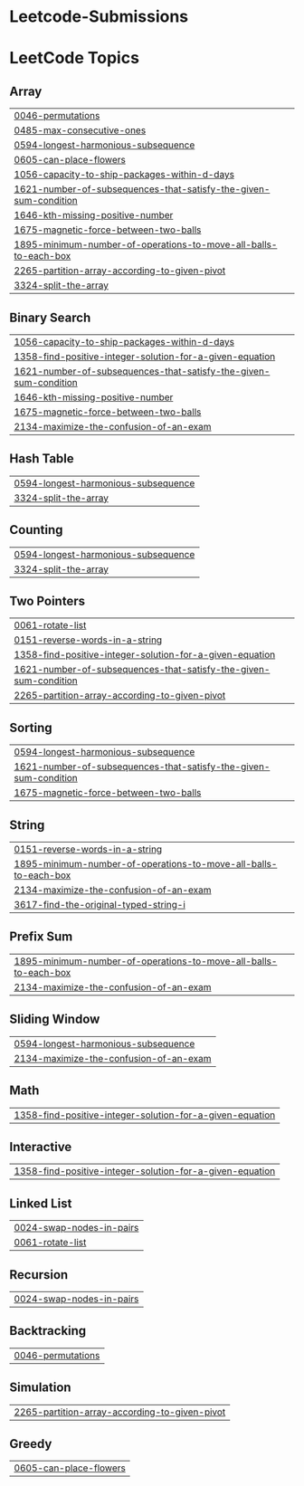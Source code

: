 # Leetcode-Submissions
<!---LeetCode Topics Start-->
# LeetCode Topics
## Array
|  |
| ------- |
| [0046-permutations](https://github.com/MSrikanthkarthikeyan/Leetcode-Submissions/tree/master/0046-permutations) |
| [0485-max-consecutive-ones](https://github.com/MSrikanthkarthikeyan/Leetcode-Submissions/tree/master/0485-max-consecutive-ones) |
| [0594-longest-harmonious-subsequence](https://github.com/MSrikanthkarthikeyan/Leetcode-Submissions/tree/master/0594-longest-harmonious-subsequence) |
| [0605-can-place-flowers](https://github.com/MSrikanthkarthikeyan/Leetcode-Submissions/tree/master/0605-can-place-flowers) |
| [1056-capacity-to-ship-packages-within-d-days](https://github.com/MSrikanthkarthikeyan/Leetcode-Submissions/tree/master/1056-capacity-to-ship-packages-within-d-days) |
| [1621-number-of-subsequences-that-satisfy-the-given-sum-condition](https://github.com/MSrikanthkarthikeyan/Leetcode-Submissions/tree/master/1621-number-of-subsequences-that-satisfy-the-given-sum-condition) |
| [1646-kth-missing-positive-number](https://github.com/MSrikanthkarthikeyan/Leetcode-Submissions/tree/master/1646-kth-missing-positive-number) |
| [1675-magnetic-force-between-two-balls](https://github.com/MSrikanthkarthikeyan/Leetcode-Submissions/tree/master/1675-magnetic-force-between-two-balls) |
| [1895-minimum-number-of-operations-to-move-all-balls-to-each-box](https://github.com/MSrikanthkarthikeyan/Leetcode-Submissions/tree/master/1895-minimum-number-of-operations-to-move-all-balls-to-each-box) |
| [2265-partition-array-according-to-given-pivot](https://github.com/MSrikanthkarthikeyan/Leetcode-Submissions/tree/master/2265-partition-array-according-to-given-pivot) |
| [3324-split-the-array](https://github.com/MSrikanthkarthikeyan/Leetcode-Submissions/tree/master/3324-split-the-array) |
## Binary Search
|  |
| ------- |
| [1056-capacity-to-ship-packages-within-d-days](https://github.com/MSrikanthkarthikeyan/Leetcode-Submissions/tree/master/1056-capacity-to-ship-packages-within-d-days) |
| [1358-find-positive-integer-solution-for-a-given-equation](https://github.com/MSrikanthkarthikeyan/Leetcode-Submissions/tree/master/1358-find-positive-integer-solution-for-a-given-equation) |
| [1621-number-of-subsequences-that-satisfy-the-given-sum-condition](https://github.com/MSrikanthkarthikeyan/Leetcode-Submissions/tree/master/1621-number-of-subsequences-that-satisfy-the-given-sum-condition) |
| [1646-kth-missing-positive-number](https://github.com/MSrikanthkarthikeyan/Leetcode-Submissions/tree/master/1646-kth-missing-positive-number) |
| [1675-magnetic-force-between-two-balls](https://github.com/MSrikanthkarthikeyan/Leetcode-Submissions/tree/master/1675-magnetic-force-between-two-balls) |
| [2134-maximize-the-confusion-of-an-exam](https://github.com/MSrikanthkarthikeyan/Leetcode-Submissions/tree/master/2134-maximize-the-confusion-of-an-exam) |
## Hash Table
|  |
| ------- |
| [0594-longest-harmonious-subsequence](https://github.com/MSrikanthkarthikeyan/Leetcode-Submissions/tree/master/0594-longest-harmonious-subsequence) |
| [3324-split-the-array](https://github.com/MSrikanthkarthikeyan/Leetcode-Submissions/tree/master/3324-split-the-array) |
## Counting
|  |
| ------- |
| [0594-longest-harmonious-subsequence](https://github.com/MSrikanthkarthikeyan/Leetcode-Submissions/tree/master/0594-longest-harmonious-subsequence) |
| [3324-split-the-array](https://github.com/MSrikanthkarthikeyan/Leetcode-Submissions/tree/master/3324-split-the-array) |
## Two Pointers
|  |
| ------- |
| [0061-rotate-list](https://github.com/MSrikanthkarthikeyan/Leetcode-Submissions/tree/master/0061-rotate-list) |
| [0151-reverse-words-in-a-string](https://github.com/MSrikanthkarthikeyan/Leetcode-Submissions/tree/master/0151-reverse-words-in-a-string) |
| [1358-find-positive-integer-solution-for-a-given-equation](https://github.com/MSrikanthkarthikeyan/Leetcode-Submissions/tree/master/1358-find-positive-integer-solution-for-a-given-equation) |
| [1621-number-of-subsequences-that-satisfy-the-given-sum-condition](https://github.com/MSrikanthkarthikeyan/Leetcode-Submissions/tree/master/1621-number-of-subsequences-that-satisfy-the-given-sum-condition) |
| [2265-partition-array-according-to-given-pivot](https://github.com/MSrikanthkarthikeyan/Leetcode-Submissions/tree/master/2265-partition-array-according-to-given-pivot) |
## Sorting
|  |
| ------- |
| [0594-longest-harmonious-subsequence](https://github.com/MSrikanthkarthikeyan/Leetcode-Submissions/tree/master/0594-longest-harmonious-subsequence) |
| [1621-number-of-subsequences-that-satisfy-the-given-sum-condition](https://github.com/MSrikanthkarthikeyan/Leetcode-Submissions/tree/master/1621-number-of-subsequences-that-satisfy-the-given-sum-condition) |
| [1675-magnetic-force-between-two-balls](https://github.com/MSrikanthkarthikeyan/Leetcode-Submissions/tree/master/1675-magnetic-force-between-two-balls) |
## String
|  |
| ------- |
| [0151-reverse-words-in-a-string](https://github.com/MSrikanthkarthikeyan/Leetcode-Submissions/tree/master/0151-reverse-words-in-a-string) |
| [1895-minimum-number-of-operations-to-move-all-balls-to-each-box](https://github.com/MSrikanthkarthikeyan/Leetcode-Submissions/tree/master/1895-minimum-number-of-operations-to-move-all-balls-to-each-box) |
| [2134-maximize-the-confusion-of-an-exam](https://github.com/MSrikanthkarthikeyan/Leetcode-Submissions/tree/master/2134-maximize-the-confusion-of-an-exam) |
| [3617-find-the-original-typed-string-i](https://github.com/MSrikanthkarthikeyan/Leetcode-Submissions/tree/master/3617-find-the-original-typed-string-i) |
## Prefix Sum
|  |
| ------- |
| [1895-minimum-number-of-operations-to-move-all-balls-to-each-box](https://github.com/MSrikanthkarthikeyan/Leetcode-Submissions/tree/master/1895-minimum-number-of-operations-to-move-all-balls-to-each-box) |
| [2134-maximize-the-confusion-of-an-exam](https://github.com/MSrikanthkarthikeyan/Leetcode-Submissions/tree/master/2134-maximize-the-confusion-of-an-exam) |
## Sliding Window
|  |
| ------- |
| [0594-longest-harmonious-subsequence](https://github.com/MSrikanthkarthikeyan/Leetcode-Submissions/tree/master/0594-longest-harmonious-subsequence) |
| [2134-maximize-the-confusion-of-an-exam](https://github.com/MSrikanthkarthikeyan/Leetcode-Submissions/tree/master/2134-maximize-the-confusion-of-an-exam) |
## Math
|  |
| ------- |
| [1358-find-positive-integer-solution-for-a-given-equation](https://github.com/MSrikanthkarthikeyan/Leetcode-Submissions/tree/master/1358-find-positive-integer-solution-for-a-given-equation) |
## Interactive
|  |
| ------- |
| [1358-find-positive-integer-solution-for-a-given-equation](https://github.com/MSrikanthkarthikeyan/Leetcode-Submissions/tree/master/1358-find-positive-integer-solution-for-a-given-equation) |
## Linked List
|  |
| ------- |
| [0024-swap-nodes-in-pairs](https://github.com/MSrikanthkarthikeyan/Leetcode-Submissions/tree/master/0024-swap-nodes-in-pairs) |
| [0061-rotate-list](https://github.com/MSrikanthkarthikeyan/Leetcode-Submissions/tree/master/0061-rotate-list) |
## Recursion
|  |
| ------- |
| [0024-swap-nodes-in-pairs](https://github.com/MSrikanthkarthikeyan/Leetcode-Submissions/tree/master/0024-swap-nodes-in-pairs) |
## Backtracking
|  |
| ------- |
| [0046-permutations](https://github.com/MSrikanthkarthikeyan/Leetcode-Submissions/tree/master/0046-permutations) |
## Simulation
|  |
| ------- |
| [2265-partition-array-according-to-given-pivot](https://github.com/MSrikanthkarthikeyan/Leetcode-Submissions/tree/master/2265-partition-array-according-to-given-pivot) |
## Greedy
|  |
| ------- |
| [0605-can-place-flowers](https://github.com/MSrikanthkarthikeyan/Leetcode-Submissions/tree/master/0605-can-place-flowers) |
<!---LeetCode Topics End-->